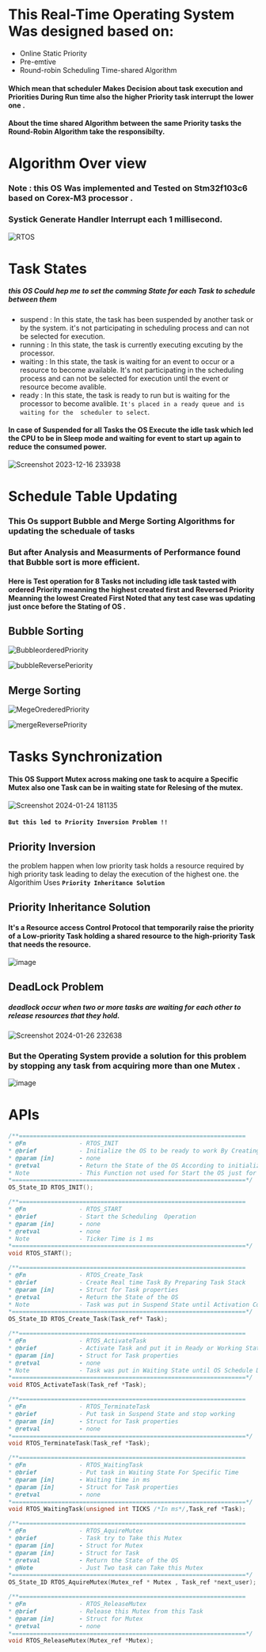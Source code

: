 # This Real-Time Operating System Was designed based on:
* Online Static Priority
* Pre-emtive 
* Round-robin Scheduling Time-shared Algorithm

#### Which mean that scheduler Makes Decision about task execution and Priorities During Run time also the higher Priority task interrupt the lower one .
#### About the time shared Algorithm between the same Priority tasks the Round-Robin Algorithm take the responsibilty.

# Algorithm Over view 
### Note : this OS Was implemented and Tested on Stm32f103c6 based on Corex-M3 processor .
### Systick Generate Handler Interrupt each 1 millisecond.
![RTOS](https://github.com/MohamedBadr552002/Embedded-Systems/assets/108628976/d30bc7d1-549b-4fc3-8f4d-de26f46036a5)




# Task States 
##### this OS Could hep me to set the comming State for each Task to schedule between them
* suspend : In this state, the task has been suspended by another task or by the system. it's not participating in scheduling process and can not be selected for 
            execution.
* running : In this state, the task is currently executing excuting by the processor.
* waiting : In this state, the task is waiting for an event to occur or a resource to become available. It's not participating in the scheduling process and can 
            not be selected for execution until the event or resource become avalible.
* ready   : In this state, the task is ready to  run but is waiting for the processor to become avalible. `It's placed in a ready queue and is waiting for the 
           scheduler to select`.

#### In case of Suspended for all Tasks the OS Execute the idle task which led the CPU to be in Sleep mode and waiting for event to start up again to reduce the consumed power.
![Screenshot 2023-12-16 233938](https://github.com/MohamedBadr552002/Embedded-Systems/assets/108628976/392e8739-d4e8-4e18-9121-3bc00c5ea7de)

# Schedule Table Updating
### This Os support Bubble and Merge Sorting Algorithms for updating the scheduale of tasks
### But after Analysis and Measurments of Performance found that Bubble sort is more efficient.
#### Here is Test operation for 8 Tasks not including idle task tasted with ordered Priority meanning the highest created first and Reversed Priority Meanning the lowest Created First Noted that any test case was updating just once before the Stating of OS .

## Bubble Sorting 
![BubbleorderedPriority](https://github.com/MohamedBadr552002/Embedded-Systems/assets/108628976/8cd2b8f9-6084-420e-aa27-1143999a3266)

![bubbleReversePeriority](https://github.com/MohamedBadr552002/Embedded-Systems/assets/108628976/faaa33ab-5dee-4ce4-beb1-dbe6760ef427)

## Merge Sorting 
![MegeOrederedPriority](https://github.com/MohamedBadr552002/Embedded-Systems/assets/108628976/b9e550d5-ee3f-4577-9ab1-27ba5dc240b2)

![mergeReversePriority](https://github.com/MohamedBadr552002/Embedded-Systems/assets/108628976/1ade0609-f618-4fa9-8b0a-8eb7fb66f5fb)



# Tasks Synchronization
#### This OS Support Mutex across making one task to acquire a Specific Mutex also one Task can be in waiting state for Relesing of the mutex.
![Screenshot 2024-01-24 181135](https://github.com/MohamedBadr552002/Embedded-Systems/assets/108628976/adce5bc3-d6b6-4e5c-a06e-af36f76b89b5)
####   `But this led to Priority Inversion Problem !!`
##  Priority Inversion 
the problem happen when low priority task holds a resource required by high priority task leading to delay the execution of the highest one.
the Algorithim Uses __`Priority Inheritance Solution `__

## Priority Inheritance Solution
#### It's a Resource access Control Protocol that temporarily raise the priority of a Low-priority Task holding a shared resource to the high-priority Task that needs the resource.
![image](https://github.com/MohamedBadr552002/Embedded-Systems/assets/108628976/6d4e066a-9130-4326-b034-4364fc44907e)

## DeadLock Problem
##### deadlock occur when two or more tasks are waiting for each other to release resources that they hold.
![Screenshot 2024-01-26 232638](https://github.com/MohamedBadr552002/Embedded-Systems/assets/108628976/c20f0be7-03f1-40cb-9fbb-c24b792d1511)
### But the Operating System provide a solution for this problem by stopping any task from acquiring more than one Mutex .
![image](https://github.com/MohamedBadr552002/Embedded-Systems/assets/108628976/f3aacc73-760c-46f3-9e87-6610c26ec9f7)


# APIs
```c
/**================================================================
* @Fn				- RTOS_INIT
* @brief		    - Initialize the OS to be ready to work By Creating Main Stack and put the OS in Suspend State
* @param [in] 		- none
* @retval		    - Return the State of the OS According to initialization operation
* Note				- This Function not used for Start the OS just for Initialization
*==================================================================*/
OS_State_ID RTOS_INIT();
```
```c
/**================================================================
* @Fn				- RTOS_START
* @brief		    - Start the Scheduling  Operation
* @param [in] 		- none
* @retval		    - none
* Note				- Ticker Time is 1 ms
*==================================================================*/
void RTOS_START();
```

```c
/**================================================================
* @Fn				- RTOS_Create_Task
* @brief		    - Create Real time Task By Preparing Task Stack
* @param [in] 		- Struct for Task properties
* @retval		    - Return the State of the OS
* Note				- Task was put in Suspend State until Activation Command
*==================================================================*/
OS_State_ID RTOS_Create_Task(Task_ref* Task);
```

```c
/**================================================================
* @Fn				- RTOS_ActivateTask
* @brief		    - Activate Task and put it in Ready or Working State
* @param [in] 		- Struct for Task properties
* @retval		    - none
* Note				- Task was put in Waiting State until OS Schedule Decision
*==================================================================*/
void RTOS_ActivateTask(Task_ref *Task);
```

```c
/**================================================================
* @Fn				- RTOS_TerminateTask
* @brief		    - Put task in Suspend State and stop working
* @param [in] 		- Struct for Task properties
* @retval		    - none
*==================================================================*/
void RTOS_TerminateTask(Task_ref *Task);
```

```c
/**================================================================
* @Fn				- RTOS_WaitingTask
* @brief		    - Put task in Waiting State For Specific Time
* @param [in] 		- Waiting time in ms
* @param [in] 		- Struct for Task properties
* @retval		    - none
*==================================================================*/
void RTOS_WaitingTask(unsigned int TICKS /*In ms*/,Task_ref *Task);
```
```c
/**================================================================
* @Fn				- RTOS_AquireMutex
* @brief		    - Task try to Take this Mutex
* @param [in] 		- Struct for Mutex
* @param [in] 		- Struct for Task
* @retval		    - Return the State of the OS
* @Note				- Just Two task can Take this Mutex
*==================================================================*/
OS_State_ID RTOS_AquireMutex(Mutex_ref * Mutex , Task_ref *next_user);
```

```c
/**================================================================
* @Fn				- RTOS_ReleaseMutex
* @brief		    - Release this Mutex from this Task
* @param [in] 		- Struct for Mutex
* @retval		    - none
*==================================================================*/
void RTOS_ReleaseMutex(Mutex_ref *Mutex);
```
